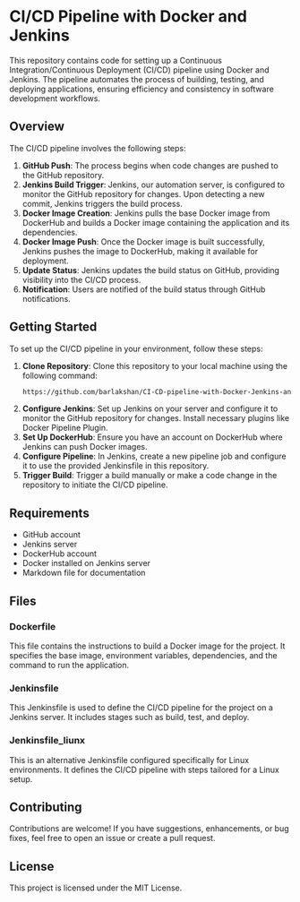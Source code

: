 # CI/CD Pipeline with Docker and Jenkins

This repository contains code for setting up a Continuous Integration/Continuous Deployment (CI/CD) pipeline using Docker and Jenkins. The pipeline automates the process of building, testing, and deploying applications, ensuring efficiency and consistency in software development workflows.

## Overview

The CI/CD pipeline involves the following steps:

1. **GitHub Push**: The process begins when code changes are pushed to the GitHub repository.
2. **Jenkins Build Trigger**: Jenkins, our automation server, is configured to monitor the GitHub repository for changes. Upon detecting a new commit, Jenkins triggers the build process.
3. **Docker Image Creation**: Jenkins pulls the base Docker image from DockerHub and builds a Docker image containing the application and its dependencies.
4. **Docker Image Push**: Once the Docker image is built successfully, Jenkins pushes the image to DockerHub, making it available for deployment.
5. **Update Status**: Jenkins updates the build status on GitHub, providing visibility into the CI/CD process.
6. **Notification**: Users are notified of the build status through GitHub notifications.

## Getting Started

To set up the CI/CD pipeline in your environment, follow these steps:

1. **Clone Repository**: Clone this repository to your local machine using the following command:
   ```bash
   https://github.com/barlakshan/CI-CD-pipeline-with-Docker-Jenkins-and-Github-DevOps-project.git

2. **Configure Jenkins**: Set up Jenkins on your server and configure it to monitor the GitHub repository for changes. Install necessary plugins like Docker Pipeline Plugin.
3. **Set Up DockerHub**: Ensure you have an account on DockerHub where Jenkins can push Docker images.
4. **Configure Pipeline**: In Jenkins, create a new pipeline job and configure it to use the provided Jenkinsfile in this repository.
5. **Trigger Build**: Trigger a build manually or make a code change in the repository to initiate the CI/CD pipeline.

## Requirements

- GitHub account
- Jenkins server
- DockerHub account
- Docker installed on Jenkins server
- Markdown file for documentation

## Files
### Dockerfile
This file contains the instructions to build a Docker image for the project. It specifies the base image, environment variables, dependencies, and the command to run the application.

### Jenkinsfile
This Jenkinsfile is used to define the CI/CD pipeline for the project on a Jenkins server. It includes stages such as build, test, and deploy.

### Jenkinsfile_liunx
This is an alternative Jenkinsfile configured specifically for Linux environments. It defines the CI/CD pipeline with steps tailored for a Linux setup.

## Contributing
Contributions are welcome! If you have suggestions, enhancements, or bug fixes, feel free to open an issue or create a pull request.

## License
This project is licensed under the MIT License.
